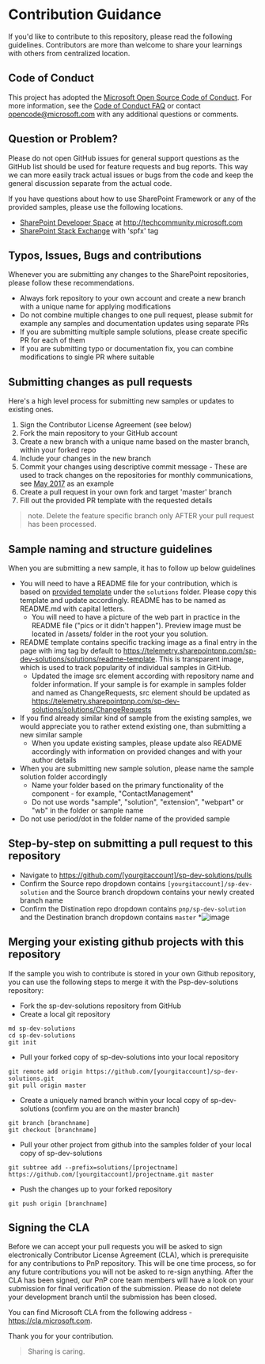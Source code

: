 # Contribution Guidance
If you'd like to contribute to this repository, please read the following guidelines. Contributors are more than welcome to share your learnings with others from centralized location.

## Code of Conduct
This project has adopted the [Microsoft Open Source Code of Conduct](https://opensource.microsoft.com/codeofconduct/).
For more information, see the [Code of Conduct FAQ](https://opensource.microsoft.com/codeofconduct/faq/)
or contact [opencode@microsoft.com](mailto:opencode@microsoft.com) with any additional questions or comments.

## Question or Problem?
Please do not open GitHub issues for general support questions as the GitHub list should be used for feature requests and bug reports. This way we can more easily track actual issues or bugs from the code and keep the general discussion separate from the actual code.  

If you have questions about how to use SharePoint Framework or any of the provided samples, please use the following locations.

* [SharePoint Developer Space](http://aka.ms/SPPnP-Community) at http://techcommunity.microsoft.com
* [SharePoint Stack Exchange](http://sharepoint.stackexchange.com/) with 'spfx' tag

## Typos, Issues, Bugs and contributions
Whenever you are submitting any changes to the SharePoint repositories, please follow these recommendations.

* Always fork repository to your own account and create a new branch with a unique name for applying modifications
* Do not combine multiple changes to one pull request, please submit for example any samples and documentation updates using separate PRs
* If you are submitting multiple sample solutions, please create specific PR for each of them
* If you are submitting typo or documentation fix, you can combine modifications to single PR where suitable

## Submitting changes as pull requests
Here's a high level process for submitting new samples or updates to existing ones.

1. Sign the Contributor License Agreement (see below)
2. Fork the main repository to your GitHub account
3. Create a new branch with a unique name based on the master branch, within your forked repo
4. Include your changes in the new branch
5. Commit your changes using descriptive commit message - These are used to track changes on the repositories for monthly communications, see [May 2017](https://dev.office.com/blogs/PnP-May-2017-Release) as an example
6. Create a pull request in your own fork and target 'master' branch
7. Fill out the provided PR template with the requested details

> note. Delete the feature specific branch only AFTER your pull request has been processed.

## Sample naming and structure guidelines
When you are submitting a new sample, it has to follow up below guidelines

- You will need to have a README file for your contribution, which is based on [provided template](../solutions/README-template.md) under the `solutions` folder. Please copy this template and update accordingly. README has to be named as README.md with capital letters.
    - You will need to have a picture of the web part in practice in the README file ("pics or it didn't happen"). Preview image must be located in /assets/ folder in the root your you solution.
- README template contains specific tracking image as a final entry in the page with img tag by default to https://telemetry.sharepointpnp.com/sp-dev-solutions/solutions/readme-template. This is transparent image, which is used to track popularity of individual samples in GitHub.
    - Updated the image src element according with repository name and folder information. If your sample is for example in samples folder and named as ChangeRequests, src element should be updated as https://telemetry.sharepointpnp.com/sp-dev-solutions/solutions/ChangeRequests
- If you find already similar kind of sample from the existing samples, we would appreciate you to rather extend existing one, than submitting a new similar sample
    - When you update existing samples, please update also README accordingly with information on provided changes and with your author details
- When you are submitting new sample solution, please name the sample solution folder accordingly
    - Name your folder based on the primary functionality of the component - for example, "ContactManagement"
    - Do not use words "sample", "solution", "extension", "webpart" or "wb" in the folder or sample name
- Do not use period/dot in the folder name of the provided sample

## Step-by-step on submitting a pull request to this repository
* Navigate to https://github.com/[yourgitaccount]/sp-dev-solutions/pulls
* Confirm the Source repo dropdown contains ```[yourgitaccount]/sp-dev-solution``` and the Source branch dropdown contains your newly created branch name
* Confirm the Distination repo dropdown contains ```pnp/sp-dev-solution``` and the Destination branch dropdown contains ```master```
*![image](https://user-images.githubusercontent.com/38665906/125865172-f992585f-cdcc-412f-9601-0ffc0c6c19d1.png)

## Merging your existing github projects with this repository
If the sample you wish to contribute is stored in your own Github repository, you can use the following steps to merge it with the Psp-dev-solutions repository:

* Fork the sp-dev-solutions repository from GitHub
* Create a local git repository 
```
md sp-dev-solutions
cd sp-dev-solutions
git init
```
* Pull your forked copy of sp-dev-solutions into your local repository
```
git remote add origin https://github.com/[yourgitaccount]/sp-dev-solutions.git
git pull origin master
```
* Create a uniquely named branch within your local copy of sp-dev-solutions (confirm you are on the master branch)
```  
git branch [branchname]
git checkout [branchname]
```
* Pull your other project from github into the samples folder of your local copy of sp-dev-solutions
```  
git subtree add --prefix=solutions/[projectname] https://github.com/[yourgitaccount]/projectname.git master
```
* Push the changes up to your forked repository
```
git push origin [branchname]
```
        
## Signing the CLA
Before we can accept your pull requests you will be asked to sign electronically Contributor License Agreement (CLA), which is prerequisite for any contributions to PnP repository. This will be one time process, so for any future contributions you will not be asked to re-sign anything. After the CLA has been signed, our PnP core team members will have a look on your submission for final verification of the submission. Please do not delete your development branch until the submission has been closed.

You can find Microsoft CLA from the following address - https://cla.microsoft.com. 

Thank you for your contribution.  

> Sharing is caring. 
